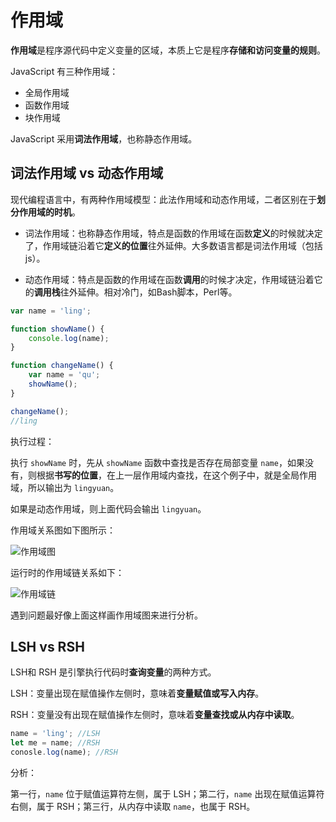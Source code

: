 # 作用域

**作用域**是程序源代码中定义变量的区域，本质上它是程序**存储和访问变量的规则**。

JavaScript 有三种作用域：

- 全局作用域
- 函数作用域
- 块作用域

JavaScript 采用**词法作用域**，也称静态作用域。

## 词法作用域 vs 动态作用域

现代编程语言中，有两种作用域模型：此法作用域和动态作用域，二者区别在于**划分作用域的时机**。

- 词法作用域：也称静态作用域，特点是函数的作用域在函数**定义**的时候就决定了，作用域链沿着它**定义的位置**往外延伸。大多数语言都是词法作用域（包括 js）。

- 动态作用域：特点是函数的作用域在函数**调用**的时候才决定，作用域链沿着它的**调用栈**往外延伸。相对冷门，如Bash脚本，Perl等。


```javascript
var name = 'ling';

function showName() {
    console.log(name);
}

function changeName() {
    var name = 'qu';
    showName();
}

changeName();
//ling
```

执行过程：

执行 `showName` 时，先从 `showName` 函数中查找是否存在局部变量 `name`，如果没有，则根据**书写的位置**，在上一层作用域内查找，在这个例子中，就是全局作用域，所以输出为 `lingyuan`。

如果是动态作用域，则上面代码会输出 `lingyuan`。

作用域关系图如下图所示：

![作用域图](https://gitee.com/qulingyuan/ly_picture/raw/master/img/%E4%BD%9C%E7%94%A8%E5%9F%9F%E5%9B%BE.png)

运行时的作用域链关系如下：

![作用域链](https://gitee.com/qulingyuan/ly_picture/raw/master/img/2022/01/作用域链.png)

遇到问题最好像上面这样画作用域图来进行分析。

## LSH vs RSH

LSH和 RSH 是引擎执行代码时**查询变量**的两种方式。

LSH：变量出现在赋值操作左侧时，意味着**变量赋值或写入内存**。

RSH：变量没有出现在赋值操作左侧时，意味着**变量查找或从内存中读取**。

```javascript
name = 'ling'; //LSH
let me = name; //RSH
conosle.log(name); //RSH
```

分析：

第一行，`name` 位于赋值运算符左侧，属于 LSH；第二行，`name` 出现在赋值运算符右侧，属于 RSH；第三行，从内存中读取 `name`，也属于 RSH。
